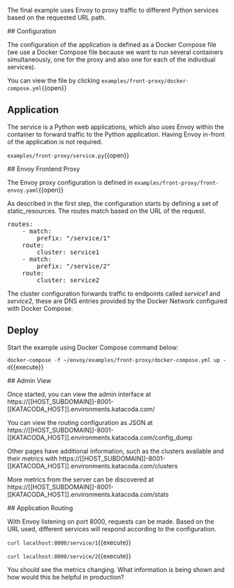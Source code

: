 The final example uses Envoy to proxy traffic to different Python services  based on the requested URL path. 

## Configuration

The configuration of the application is defined as a Docker Compose file (we use a Docker Compose file because we want to run several containers simultaneously, one for the proxy and also one for each of the individual services).

You can view the file by clicking `examples/front-proxy/docker-compose.yml`{{open}}

## Application

The service is a Python web applications, which also uses Envoy within the container to forward traffic to the Python application. Having Envoy in-front of the application is not required.

`examples/front-proxy/service.py`{{open}}


## Envoy Frontend Proxy

The Envoy proxy configuration is defined in `examples/front-proxy/front-envoy.yaml`{{open}}

As described in the first step, the configuration starts by defining a set of static_resources. The routes match based on the URL of the request.

<pre class="file">routes:
    - match:
        prefix: "/service/1"
    route:
        cluster: service1
    - match:
        prefix: "/service/2"
    route:
        cluster: service2
</pre>

The cluster configuration forwards traffic to endpoints called _service1_ and _service2_, these are DNS entries provided by the Docker Network configured with Docker Compose.

## Deploy

Start the example using Docker Compose command below:

`docker-compose -f ~/envoy/examples/front-proxy/docker-compose.yml up -d`{{execute}}

## Admin View

Once started, you can view the admin interface at https://[[HOST_SUBDOMAIN]]-8001-[[KATACODA_HOST]].environments.katacoda.com/

You can view the routing configuration as JSON at https://[[HOST_SUBDOMAIN]]-8001-[[KATACODA_HOST]].environments.katacoda.com/config_dump

Other pages have additional information, such as the clusters available and their metrics with https://[[HOST_SUBDOMAIN]]-8001-[[KATACODA_HOST]].environments.katacoda.com/clusters

More metrics from the server can be discovered at https://[[HOST_SUBDOMAIN]]-8001-[[KATACODA_HOST]].environments.katacoda.com/stats

## Application Routing

With Envoy listening on port 8000, requests can be made. Based on the URL used, different services will respond according to the configuration.

`curl localhost:8000/service/1`{{execute}}

`curl localhost:8000/service/2`{{execute}}

You should see the metrics changing. What information is being shown and how would this be helpful in production?
